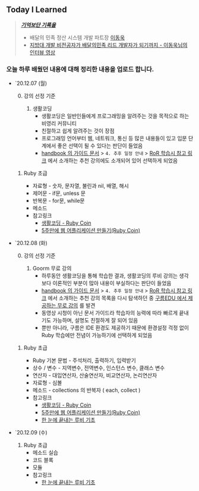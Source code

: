## Today I Learned



> ***[기억보단 기록을](https://jojoldu.tistory.com/)***
>
> - 배달의 민족 정산 시스템 개발 파트장 [이동욱](https://github.com/jojoldu)
> - [지방대 개발 비전공자가 배달의민족 리드 개발자가 되기까지 - 이동욱님의 인터뷰 영상](https://www.youtube.com/watch?v=V9AGvwPmnZU)



### 오늘 하루 배웠던 내용에 대해 정리한 내용을 업로드 합니다.



* `20.12.07 (월)

  0. 강의 선정 기준
     1. 생활코딩
        * 생활코딩은 일반인들에게 프로그래밍을 알려주는 것을 목적으로 하는 비영리 커뮤니티
        * 친절하고 쉽게 알려주는 것이 장점
        * 프로그래밍 언어부터 웹, 네트워크, 통신 등 많은 내용들이 있고 입문 단계에서 좋은 선택이 될 수 있다는 판단이 들었음
        * [handbook 의 가이드 문서](https://github.com/hcgtheplus/handbook/blob/master/hello_newbie/guide-for-newbie-guide.md) > `4. 추후 일정 안내` > [RoR 학습시 참고 링크](https://brunch.co.kr/@jamess/44) 에서 소개하는 추천 강의에도 소개되어 있어 선택하게 되었음

  

  1. Ruby 초급
     * 자료형 - 숫자, 문자열, 불린과 nil, 배열, 해시
     * 제어문 - if문, unless 문
     * 반복문 - for문, while문
     * 메소드
     * 참고링크
       * [생활코딩 - Ruby Coin](https://opentutorials.org/course/2834)
       * [5주만에 웹 어플리케이션 만들기(Ruby Coin)](youtube.com/watch?v=iNrT0O2_MQM&list=PLEBQPmkNcLCIE9ERi4k_nUkGgJoBizx6s&index=1)



* `20.12.08 (화)

  0. 강의 선정 기준
     1. Goorm 무료 강의
        * 하루동안 생활코딩을 통해 학습한 결과, 생활코딩의 루비 강의는 생각보다 이론적인 부분이 많아 내용이 부실하다는 판단이 들었음
        * [handbook 의 가이드 문서](https://github.com/hcgtheplus/handbook/blob/master/hello_newbie/guide-for-newbie-guide.md) > `4. 추후 일정 안내` > [RoR 학습시 참고 링크](https://brunch.co.kr/@jamess/44) 에서 소개하는 추천 강의 목록을 다시 탐색하던 중 [구름EDU 에서 제공하는 무로 강의](https://edu.goorm.io/learn/lecture/16335/%ED%95%9C-%EB%88%88%EC%97%90-%EC%9D%BD%EB%8A%94-%EB%A3%A8%EB%B9%84-%EC%98%A8-%EB%A0%88%EC%9D%BC%EC%A6%88/info) 를 발견
        * 동영상 시청이 아닌 문서 가이드라 학습자의 능력에 따라 빠르게 끝내기도 가능하며, 설명도 친절하게 잘 되어 있음
        * 뿐만 아니라, 구름은 IDE 환경도 제공하기 때문에 환경설정 걱정 없이 Ruby 학습에만 전념이 가능하기에 선택하게 되었음

  

  1. Ruby 초급
     * Ruby 기본 문법 - 주석처리, 출력하기, 입력받기
     * 상수 / 변수 - 지역변수, 전역변수, 인스턴스 변수, 클래스 변수
     * 연산자 - 대입연산자, 산술연산자, 비교연산자, 논리연산자
     * 자료형 - 심볼
     * 메소드 - collections 의 반복자 ( each, collect )
     * 참고링크
       * [생활코딩 - Ruby Coin](https://opentutorials.org/course/2834)
       * [5주만에 웹 어플리케이션 만들기(Ruby Coin)](youtube.com/watch?v=iNrT0O2_MQM&list=PLEBQPmkNcLCIE9ERi4k_nUkGgJoBizx6s&index=1)
       * [한 눈에 끝내는  루비 기초](https://edu.goorm.io/learn/lecture/2011/%ED%95%9C-%EB%88%88%EC%97%90-%EB%81%9D%EB%82%B4%EB%8A%94-%EB%A3%A8%EB%B9%84-%EA%B8%B0%EC%B4%88)

  

* `20.12.09 (수)
  1. Ruby 초급
     * 메소드 실습
     * 코드 블록
     * 모듈
     * 참고링크
       * [한 눈에 끝내는  루비 기초](https://edu.goorm.io/learn/lecture/2011/%ED%95%9C-%EB%88%88%EC%97%90-%EB%81%9D%EB%82%B4%EB%8A%94-%EB%A3%A8%EB%B9%84-%EA%B8%B0%EC%B4%88)

